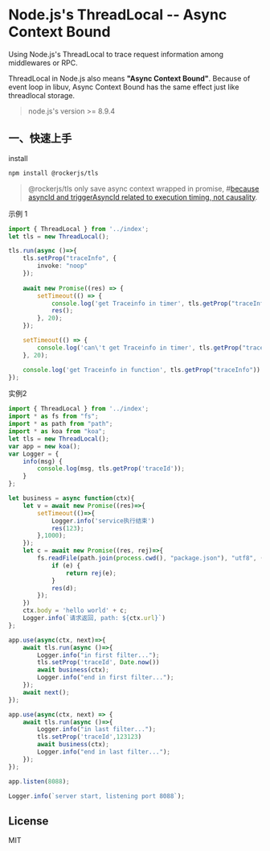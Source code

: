 # Node.js's ThreadLocal -- Async Context Bound

Using Node.js's ThreadLocal to trace request information among middlewares or RPC. 

ThreadLocal in Node.js also means **"Async Context Bound"**. Because of event loop in libuv, Async Context Bound has the same effect just like threadlocal storage.

> node.js's version >= 8.9.4

## 一、快速上手

install

```sh
npm install @rockerjs/tls
```

> @rockerjs/tls only save async context wrapped in promise, #[because asyncId and triggerAsyncId related to execution timing, not causality](http://nodejs.cn/api/async_hooks.html#async_hooks_async_hooks_executionasyncid). 


示例 1

```typescript
import { ThreadLocal } from '../index';
let tls = new ThreadLocal();

tls.run(async ()=>{
    tls.setProp("traceInfo", {
        invoke: "noop"
    });
    
    await new Promise((res) => {
        setTimeout(() => {
            console.log('get Traceinfo in timer', tls.getProp("traceInfo"));
            res();
        }, 20);
    });

    setTimeout(() => {
        console.log('can\'t get Traceinfo in timer', tls.getProp("traceInfo"));
    }, 20);

    console.log('get Traceinfo in function', tls.getProp("traceInfo"))
});
```


实例2

```typescript
import { ThreadLocal } from '../index';
import * as fs from "fs";
import * as path from "path";
import * as koa from "koa";
let tls = new ThreadLocal();
var app = new koa();
var Logger = {
    info(msg) {
        console.log(msg, tls.getProp('traceId'));
    }
};

let business = async function(ctx){
    let v = await new Promise((res)=>{
        setTimeout(()=>{
            Logger.info('service执行结束')
            res(123);
        },1000);
    });
    let c = await new Promise((res, rej)=>{
        fs.readFile(path.join(process.cwd(), "package.json"), "utf8", (e,d)=>{
            if (e) {
                return rej(e);
            }
            res(d);
        });
    })
    ctx.body = 'hello world' + c;
    Logger.info(`请求返回, path: ${ctx.url}`)
};

app.use(async(ctx, next)=>{
    await tls.run(async ()=>{
        Logger.info("in first filter...");
        tls.setProp('traceId', Date.now())
        await business(ctx);
        Logger.info("end in first filter...");
    });
    await next();
});

app.use(async(ctx, next) => {
    await tls.run(async ()=>{
        Logger.info("in last filter...");
        tls.setProp('traceId',123123)
        await business(ctx);
        Logger.info("end in last filter...");
    });
});

app.listen(8088);

Logger.info(`server start, listening port 8088`);
```

## License

MIT
